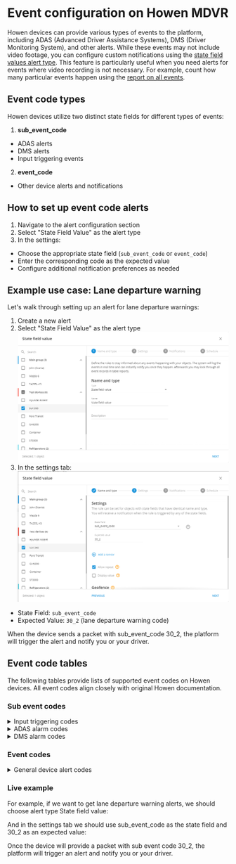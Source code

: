 # Event configuration on Howen MDVR

Howen devices can provide various types of events to the platform, including ADAS (Advanced Driver Assistance Systems), DMS (Driver Monitoring System), and other alerts. While these events may not include video footage, you can configure custom notifications using the [state field values alert type](https://docs.navixy.com/user-guide/state-field-value). This feature is particularly useful when you need alerts for events where video recording is not necessary. For example, count how many particular events happen using the [report on all events](https://docs.navixy.com/user-guide/report-on-all-events).

## Event code types

Howen devices utilize two distinct state fields for different types of events:

1. **sub\_event\_code**

* ADAS alerts
* DMS alerts
* Input triggering events

2. **event\_code**

* Other device alerts and notifications

## How to set up event code alerts

1. Navigate to the alert configuration section
2. Select "State Field Value" as the alert type
3. In the settings:

* Choose the appropriate state field (`sub_event_code` or `event_code`)
* Enter the corresponding code as the expected value
* Configure additional notification preferences as needed

## Example use case: Lane departure warning

Let's walk through setting up an alert for lane departure warnings:

1. Create a new alert
2. Select "State Field Value" as the alert type\
   ![Live example - State field value alert rule type](../../../../expert-center/vehicle-telematics-technology/video-telematics/configuration-guides/howen/attachments/image-20240417-091335.png)
3. In the settings tab:\
   ![Live example - State field and expected value settings](../../../../expert-center/vehicle-telematics-technology/video-telematics/configuration-guides/howen/attachments/image-20240417-091116.png)

* State Field: `sub_event_code`
* Expected Value: `30_2` (lane departure warning code)

When the device sends a packet with sub\_event\_code 30\_2, the platform will trigger the alert and notify you or your driver.

## Event code tables

The following tables provide lists of supported event codes on Howen devices. All event codes align closely with original Howen documentation.

### Sub event codes

<details>

<summary>Input triggering codes</summary>

| 4\_0  | Close door                   |
| ----- | ---------------------------- |
| 4\_1  | Emergency/Panic              |
| 4\_2  | F-door opening               |
| 4\_3  | M- door opening              |
| 4\_4  | B-door opening               |
| 4\_5  | Low beam                     |
| 4\_6  | High beam                    |
| 4\_9  | Right turn                   |
| 4\_10 | Left turn                    |
| 4\_11 | Braking                      |
| 4\_12 | Reverse                      |
| 4\_13 | Reservered 1                 |
| 4\_14 | F-door close                 |
| 4\_15 | M-Door Close                 |
| 4\_16 | B-door close                 |
| 4\_17 | Talking (start the intercom) |
| 4\_18 | Raise up                     |
| 4\_19 | Sealed                       |
| 4\_20 | Load                         |
| 4\_22 | Custom define                |

</details>

<details>

<summary>ADAS alarm codes</summary>

| **Code** | **Event**                      |
| -------- | ------------------------------ |
| 30\_2    | Lane departure warning         |
| 30\_4    | Pedestrian collision alarm     |
| 30\_7    | FVS：Front vehicle start        |
| 30\_17   | FCW：Forward collision warning  |
| 30\_18   | HMW：Headway monitoring warning |

</details>

<details>

<summary>DMS alarm codes</summary>

| 30\_33 | Fatigue driving alarm             |
| ------ | --------------------------------- |
| 30\_34 | Phone call alarm                  |
| 30\_35 | Smoking alarm                     |
| 30\_65 | Eyes closed                       |
| 30\_66 | Yawning                           |
| 30\_67 | Camera cover                      |
| 30\_68 | Distracted Driving                |
| 30\_69 | Seat belt not fastened            |
| 30\_70 | No driver                         |
| 30\_72 | Driver shift                      |
| 30\_73 | Driver back                       |
| 30\_80 | Infrared sunglasses               |
| 30\_81 | Driver ID identified successfully |
| 30\_82 | Driver ID identification failed   |

</details>

### Event codes

<details>

<summary>General device alert codes</summary>

| 0   | Unknown                                                                                                                                                                                                             |
| --- | ------------------------------------------------------------------------------------------------------------------------------------------------------------------------------------------------------------------- |
| 1   | Video lost                                                                                                                                                                                                          |
| 2   | Motion detection                                                                                                                                                                                                    |
| 3   | Video blind                                                                                                                                                                                                         |
| 4   | Input trigger                                                                                                                                                                                                       |
| 5   | Emergency alarm                                                                                                                                                                                                     |
| 6   | Low speed alarm                                                                                                                                                                                                     |
| 7   | Over speed alarm                                                                                                                                                                                                    |
| 8   | Low temperature alarm                                                                                                                                                                                               |
| 9   | High temperature alarm                                                                                                                                                                                              |
| 10  | Humidity alarm                                                                                                                                                                                                      |
| 11  | Parking over time                                                                                                                                                                                                   |
| 12  | Acceleration alarm                                                                                                                                                                                                  |
| 13  | GEO fencing                                                                                                                                                                                                         |
| 14  | Electronic route                                                                                                                                                                                                    |
| 15  | Abnormal open/close the door                                                                                                                                                                                        |
| 16  | Storage abnormal                                                                                                                                                                                                    |
| 17  | fatigue driving                                                                                                                                                                                                     |
| 18  | Fuel consumption abnormal                                                                                                                                                                                           |
| 19  | ACC off. (compatible with old firwmares. In old firmwares: During ACC-off delay, if ignites (et > st), will report “accoff ends”; in new firmware: During ACC-off delay, if ignites (et > st), will report “accon”) |
| 20  | GPS module abnormal                                                                                                                                                                                                 |
| 21  | Front panel open                                                                                                                                                                                                    |
| 22  | Swipe card                                                                                                                                                                                                          |
| 23  | IButton                                                                                                                                                                                                             |
| 24  | Harsh acceleration                                                                                                                                                                                                  |
| 25  | Harsh braking                                                                                                                                                                                                       |
| 26  | Low speed warning                                                                                                                                                                                                   |
| 27  | High speed warning                                                                                                                                                                                                  |
| 28  | Voltage alarm                                                                                                                                                                                                       |
| 29  | People counting                                                                                                                                                                                                     |
| 30  | DMS and ADAS alarm ((Driver monitoring system, and Advanced Drivign Assistant System)                                                                                                                               |
| 31  | "Acc on". Report once at boot                                                                                                                                                                                       |
| 32  | Idle                                                                                                                                                                                                                |
| 33  | Gps antenna break                                                                                                                                                                                                   |
| 34  | Gps antenna short                                                                                                                                                                                                   |
| 35  | IO ouput                                                                                                                                                                                                            |
| 36  | CAN bus connection abnormal                                                                                                                                                                                         |
| 37  | Towing                                                                                                                                                                                                              |
| 38  | Free wheeling                                                                                                                                                                                                       |
| 39  | RPM exceeds                                                                                                                                                                                                         |
| 40  | Vehicle moves                                                                                                                                                                                                       |
| 41  | Trip start (st/et/dtu time same）                                                                                                                                                                                    |
| 42  | In trip                                                                                                                                                                                                             |
| 43  | Trip ends (periodical report after acc off)                                                                                                                                                                         |
| 44  | GPS location recover                                                                                                                                                                                                |
| 768 | Trip notification                                                                                                                                                                                                   |
| 769 | Upgrade notification                                                                                                                                                                                                |

</details>

### Live example

For example, if we want to get lane departure warning alerts, we should choose alert type State field value:

And in the settings tab we should use sub\_event\_code as the state field and 30\_2 as an expected value:

Once the device will provide a packet with sub event code 30\_2, the platform will trigger an alert and notify you or your driver.
